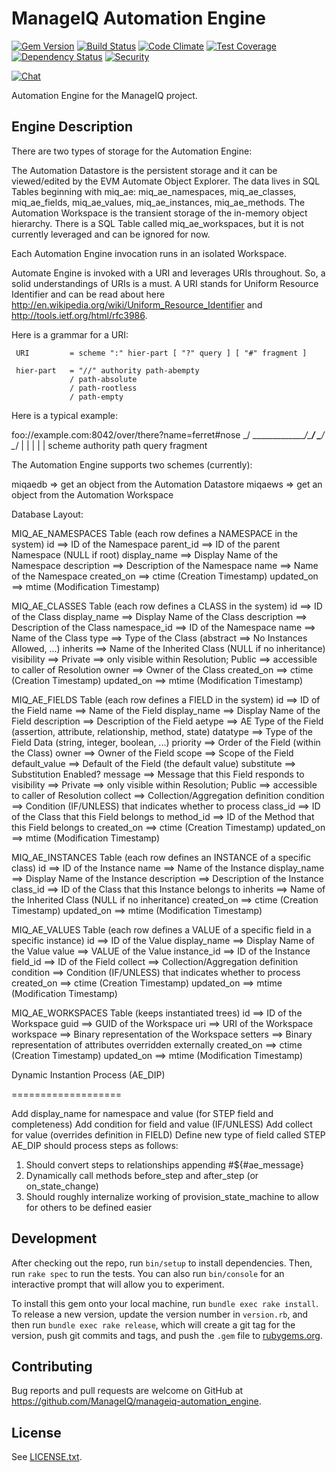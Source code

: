# ManageIQ Automation Engine

[![Gem Version](https://badge.fury.io/rb/manageiq-automation_engine.svg)](http://badge.fury.io/rb/manageiq-automation_engine)
[![Build Status](https://travis-ci.org/ManageIQ/manageiq-automation_engine.svg)](https://travis-ci.org/ManageIQ/manageiq-automation_engine)
[![Code Climate](https://codeclimate.com/github/ManageIQ/manageiq-automation_engine.svg)](https://codeclimate.com/github/ManageIQ/manageiq-automation_engine)
[![Test Coverage](https://codeclimate.com/github/ManageIQ/manageiq-automation_engine/badges/coverage.svg)](https://codeclimate.com/github/ManageIQ/manageiq-automation_engine/coverage)
[![Dependency Status](https://gemnasium.com/ManageIQ/manageiq-automation_engine.svg)](https://gemnasium.com/ManageIQ/manageiq-automation_engine)
[![Security](https://hakiri.io/github/ManageIQ/manageiq-automation_engine/master.svg)](https://hakiri.io/github/ManageIQ/manageiq-automation_engine/master)

[![Chat](https://badges.gitter.im/Join%20Chat.svg)](https://gitter.im/ManageIQ/automate?utm_source=badge&utm_medium=badge&utm_campaign=pr-badge&utm_content=badge)

Automation Engine for the ManageIQ project.

## Engine Description

There are two types of storage for the Automation Engine:

The Automation Datastore is the persistent storage and it can be viewed/edited by the EVM Automate Object Explorer.  The data lives in SQL Tables beginning with miq_ae: miq_ae_namespaces, miq_ae_classes, miq_ae_fields, miq_ae_values, miq_ae_instances, miq_ae_methods.
The Automation Workspace is the transient storage of the in-memory object hierarchy.  There is a SQL Table called miq_ae_workspaces, but it is not currently leveraged and can be ignored for now.

Each Automation Engine invocation runs in an isolated Workspace.

Automate Engine is invoked with a URI and leverages URIs throughout.  So, a solid understandings of URIs is a must.  A URI stands for Uniform Resource Identifier and can be read about here http://en.wikipedia.org/wiki/Uniform_Resource_Identifier and http://tools.ietf.org/html/rfc3986.

Here is a grammar for a URI:

     URI         = scheme ":" hier-part [ "?" query ] [ "#" fragment ]

     hier-part   = "//" authority path-abempty
                 / path-absolute
                 / path-rootless
                 / path-empty


Here is a typical example:

  foo://example.com:8042/over/there?name=ferret#nose
  \_/   \______________/\_________/ \_________/ \__/
   |           |            |            |        |
scheme     authority       path        query   fragment


The Automation Engine supports two schemes (currently):

miqaedb => get an object from the Automation Datastore
miqaews => get an object from the Automation Workspace



Database Layout:

  MIQ_AE_NAMESPACES Table (each row defines a NAMESPACE in the system)
    id            ==> ID           of the Namespace
    parent_id     ==> ID           of the parent Namespace (NULL if root)
    display_name  ==> Display Name of the Namespace
    description   ==> Description  of the Namespace
    name          ==> Name         of the Namespace
    created_on    ==> ctime (Creation     Timestamp)
    updated_on    ==> mtime (Modification Timestamp)

  MIQ_AE_CLASSES Table (each row defines a CLASS in the system)
    id            ==> ID           of the Class
    display_name  ==> Display Name of the Class
    description   ==> Description  of the Class
    namespace_id  ==> ID           of the Namespace
    name          ==> Name         of the Class
    type          ==> Type         of the Class (abstract ==> No Instances Allowed, ...)
    inherits      ==> Name         of the Inherited Class (NULL if no inheritance)
    visibility    ==> Private ==> only visible within Resolution; Public ==> accessible to caller of Resolution
    owner         ==> Owner        of the Class
    created_on    ==> ctime (Creation     Timestamp)
    updated_on    ==> mtime (Modification Timestamp)

  MIQ_AE_FIELDS Table (each row defines a FIELD in the system)
    id            ==> ID           of the Field
    name          ==> Name         of the Field
    display_name  ==> Display Name of the Field
    description   ==> Description  of the Field
    aetype        ==> AE Type      of the Field      (assertion, attribute, relationship, method, state)
    datatype      ==> Type         of the Field Data (string, integer, boolean, ...)
    priority      ==> Order        of the Field      (within the Class)
    owner         ==> Owner        of the Field
    scope         ==> Scope        of the Field
    default_value ==> Default      of the Field      (the default value)
    substitute    ==> Substitution Enabled?
    message       ==> Message   that this Field responds to
    visibility    ==> Private ==> only visible within Resolution; Public ==> accessible to caller of Resolution
    collect       ==> Collection/Aggregation definition
    condition     ==> Condition (IF/UNLESS) that indicates whether to process
    class_id      ==> ID           of the Class  that this Field belongs to
    method_id     ==> ID           of the Method that this Field belongs to
    created_on    ==> ctime (Creation     Timestamp)
    updated_on    ==> mtime (Modification Timestamp)

  MIQ_AE_INSTANCES Table (each row defines an INSTANCE of a specific class)
    id            ==> ID           of the Instance
    name          ==> Name         of the Instance
    display_name  ==> Display Name of the Instance
    description   ==> Description  of the Instance
    class_id      ==> ID           of the Class  that this Instance belongs to
    inherits      ==> Name         of the Inherited Class (NULL if no inheritance)
    created_on    ==> ctime (Creation     Timestamp)
    updated_on    ==> mtime (Modification Timestamp)

  MIQ_AE_VALUES Table (each row defines a VALUE of a specific field in a specific instance)
    id            ==> ID           of the Value
    display_name  ==> Display Name of the Value
    value         ==> VALUE        of the Value
    instance_id   ==> ID           of the Instance
    field_id      ==> ID           of the Field
    collect       ==> Collection/Aggregation definition
    condition     ==> Condition (IF/UNLESS) that indicates whether to process
    created_on    ==> ctime (Creation     Timestamp)
    updated_on    ==> mtime (Modification Timestamp)

  MIQ_AE_WORKSPACES Table (keeps instantiated trees)
    id            ==> ID           of the Workspace
    guid          ==> GUID         of the Workspace
    uri           ==> URI          of the Workspace
    workspace     ==> Binary representation of the Workspace
    setters       ==> Binary representation of attributes overridden externally
    created_on    ==> ctime (Creation     Timestamp)
    updated_on    ==> mtime (Modification Timestamp)

Dynamic Instantion Process (AE_DIP)

===================

Add display_name for namespace and value (for STEP field and completeness)
Add condition for field and value (IF/UNLESS)
Add collect for value (overrides definition in FIELD)
Define new type of field called STEP
AE_DIP should process steps as follows:
  1. Should convert steps to relationships appending #${#ae_message}
  2. Dynamically call methods before_step and after_step (or on_state_change)
  3. Should roughly internalize working of provision_state_machine to allow for others to be defined easier

## Development

After checking out the repo, run `bin/setup` to install dependencies. Then, run `rake spec` to run the tests. You can also run `bin/console` for an interactive prompt that will allow you to experiment.

To install this gem onto your local machine, run `bundle exec rake install`. To release a new version, update the version number in `version.rb`, and then run `bundle exec rake release`, which will create a git tag for the version, push git commits and tags, and push the `.gem` file to [rubygems.org](https://rubygems.org).

## Contributing

Bug reports and pull requests are welcome on GitHub at https://github.com/ManageIQ/manageiq-automation_engine.

## License

See [LICENSE.txt](LICENSE.txt).

